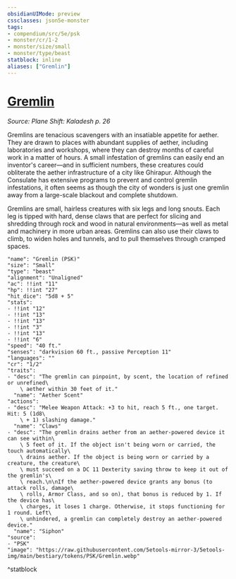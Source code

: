```yaml
---
obsidianUIMode: preview
cssclasses: json5e-monster
tags:
- compendium/src/5e/psk
- monster/cr/1-2
- monster/size/small
- monster/type/beast
statblock: inline
aliases: ["Gremlin"]
---
```

# [Gremlin](Mechanics\bestiary\beast/gremlin-psk.md)
*Source: Plane Shift: Kaladesh p. 26*  

Gremlins are tenacious scavengers with an insatiable appetite for aether. They are drawn to places with abundant supplies of aether, including laboratories and workshops, where they can destroy months of careful work in a matter of hours. A small infestation of gremlins can easily end an inventor's career—and in sufficient numbers, these creatures could obliterate the aether infrastructure of a city like Ghirapur. Although the Consulate has extensive programs to prevent and control gremlin infestations, it often seems as though the city of wonders is just one gremlin away from a large-scale blackout and complete shutdown.

Gremlins are small, hairless creatures with six legs and long snouts. Each leg is tipped with hard, dense claws that are perfect for slicing and shredding through rock and wood in natural environments—as well as metal and machinery in more urban areas. Gremlins can also use their claws to climb, to widen holes and tunnels, and to pull themselves through cramped spaces.

```statblock
"name": "Gremlin (PSK)"
"size": "Small"
"type": "beast"
"alignment": "Unaligned"
"ac": !!int "11"
"hp": !!int "27"
"hit_dice": "5d8 + 5"
"stats":
- !!int "12"
- !!int "13"
- !!int "13"
- !!int "3"
- !!int "13"
- !!int "6"
"speed": "40 ft."
"senses": "darkvision 60 ft., passive Perception 11"
"languages": ""
"cr": "1/2"
"traits":
- "desc": "The gremlin can pinpoint, by scent, the location of refined or unrefined\
    \ aether within 30 feet of it."
  "name": "Aether Scent"
"actions":
- "desc": "Melee Weapon Attack: +3 to hit, reach 5 ft., one target. Hit: 5 (1d8\
    \ + 1) slashing damage."
  "name": "Claws"
- "desc": "The gremlin drains aether from an aether-powered device it can see within\
    \ 5 feet of it. If the object isn't being worn or carried, the touch automatically\
    \ drains aether. If the object is being worn or carried by a creature, the creature\
    \ must succeed on a DC 11 Dexterity saving throw to keep it out of the gremlin's\
    \ reach.\n\nIf the aether-powered device grants any bonus (to attack rolls, damage\
    \ rolls, Armor Class, and so on), that bonus is reduced by 1. If the device has\
    \ charges, it loses 1 charge. Otherwise, it stops functioning for 1 round. Left\
    \ unhindered, a gremlin can completely destroy an aether-powered device."
  "name": "Siphon"
"source":
- "PSK"
"image": "https://raw.githubusercontent.com/5etools-mirror-3/5etools-img/main/bestiary/tokens/PSK/Gremlin.webp"
```
^statblock